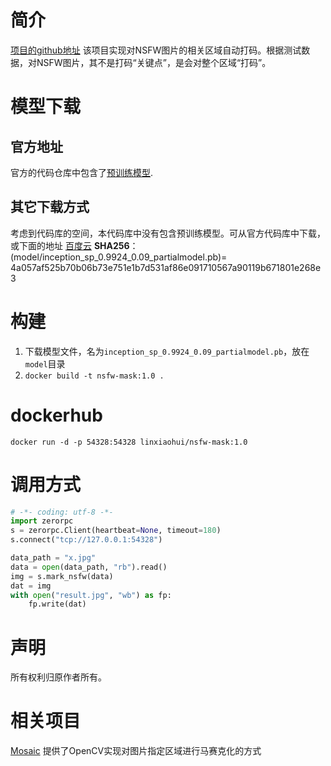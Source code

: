 # 简介
[项目的github地址](https://github.com/1093842024/anti-deepnude)
该项目实现对NSFW图片的相关区域自动打码。根据测试数据，对NSFW图片，其不是打码“关键点”，是会对整个区域“打码”。

# 模型下载
## 官方地址
官方的代码仓库中包含了[预训练模型](https://github.com/1093842024/anti-deepnude/blob/master/weights/inception_sp_0.9924_0.09_partialmodel.pb). 

## 其它下载方式
考虑到代码库的空间，本代码库中没有包含预训练模型。可从官方代码库中下载，或下面的地址
[百度云]()
**SHA256**： (model/inception_sp_0.9924_0.09_partialmodel.pb)= 4a057af525b70b06b73e751e1b7d531af86e091710567a90119b671801e268e3

# 构建
   1. 下载模型文件，名为`inception_sp_0.9924_0.09_partialmodel.pb`，放在`model`目录
   2. `docker build -t nsfw-mask:1.0 .`

# dockerhub
   `docker run -d -p 54328:54328 linxiaohui/nsfw-mask:1.0`

# 调用方式
```python
# -*- coding: utf-8 -*-
import zerorpc
s = zerorpc.Client(heartbeat=None, timeout=180)
s.connect("tcp://127.0.0.1:54328")

data_path = "x.jpg"
data = open(data_path, "rb").read()
img = s.mark_nsfw(data)
dat = img
with open("result.jpg", "wb") as fp:
    fp.write(dat)
```

# 声明
所有权利归原作者所有。

# 相关项目
[Mosaic](../Mosaic) 提供了OpenCV实现对图片指定区域进行马赛克化的方式

